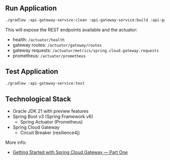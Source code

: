 ## Run Application

```bash
./gradlew :api-gateway-service:clean :api-gateway-service:build :api-gateway-service:bootRun
```

This will expose the REST endpoints available and the actuator: 
- health: `/actuator/health`
- gateway routes: `/actuator/gateway/routes` 
- gateway requests: `/actuator/metrics/spring.cloud.gateway.requests`
- prometheus: `/actuator/prometheus`

## Test Application

```bash
./gradlew :api-gateway-service:test
```

## Technological Stack

* Oracle JDK 21 with preview features
* Spring Boot v3 (Spring Framework v6)
  * Spring Actuator (Prometheus)
* Spring Cloud Gateway
  * Circuit Breaker (resilience4j)
 
More info:
- [Getting Started with Spring Cloud Gateway — Part One](https://medium.com/@jayaramanan.kumar/getting-started-with-spring-cloud-gateway-part-one-c2177b32d01d)
